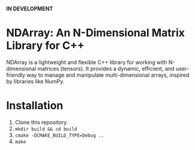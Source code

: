 **IN DEVELOPMENT**

# NDArray: An N-Dimensional Matrix Library for C++
NDArray is a lightweight and flexible C++ library for working with
N-dimensional matrices (tensors). It provides a dynamic, efficient, and
user-friendly way to manage and manipulate multi-dimensional arrays, inspired
by libraries like NumPy.


# Installation
1. Clone this repository.
2. `mkdir build && cd build`
3. `cmake -DCMAKE_BUILD_TYPE=Debug ..`
4. `make`
